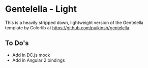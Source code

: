 # Gentelella - Light

This is a heavily stripped down, lightweight version of the Gentelella template by Colorlib at https://github.com/puikinsh/gentelella.

## To Do's

- Add in DC.js mock
- Add in Angular 2 bindings
